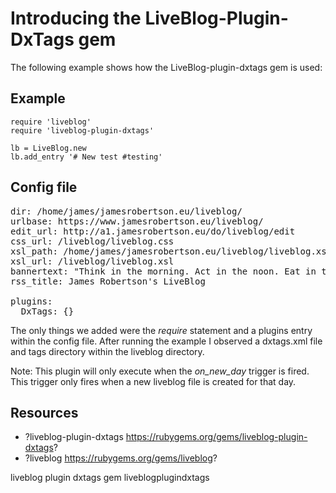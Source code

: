 # Introducing the LiveBlog-Plugin-DxTags gem

The following example shows how the LiveBlog-plugin-dxtags gem is used:

## Example

    require 'liveblog'
    require 'liveblog-plugin-dxtags'

    lb = LiveBlog.new
    lb.add_entry '# New test #testing'

## Config file

<pre>
dir: /home/james/jamesrobertson.eu/liveblog/
urlbase: https://www.jamesrobertson.eu/liveblog/
edit_url: http://a1.jamesrobertson.eu/do/liveblog/edit
css_url: /liveblog/liveblog.css
xsl_path: /home/james/jamesrobertson.eu/liveblog/liveblog.xsl
xsl_url: /liveblog/liveblog.xsl
bannertext: "Think in the morning. Act in the noon. Eat in the evening. Sleep in the night." William Blake
rss_title: James Robertson's LiveBlog

plugins:
  DxTags: {}
</pre>

The only things we added were the *require* statement and a plugins entry within the config file. After running the example I observed a dxtags.xml file and tags directory within the liveblog directory.

Note: This plugin will only execute when the *on_new_day* trigger is fired. This trigger only fires when a new liveblog file is created for that day.

## Resources

* ?liveblog-plugin-dxtags https://rubygems.org/gems/liveblog-plugin-dxtags?
* ?liveblog https://rubygems.org/gems/liveblog?

liveblog plugin dxtags gem liveblogplugindxtags
